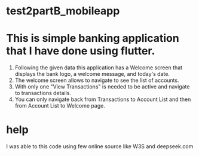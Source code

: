 # test2partB_mobileapp

# This is simple banking application that I have done using flutter.
1. Following the given data this application has a Welcome screen that displays the bank logo, a welcome message, and today's date.
2. The welcome screen allows to navigate to see the list of accounts.
3. With only one "View Transactions" is needed to be active and navigate to transactions details.
4. You can only navigate back from Transactions to Account List and then from Account List to Welcome page.

# help

I was able to this code using few online source like W3S and deepseek.com
